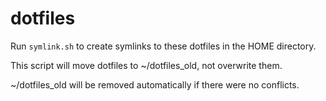 dotfiles
========

Run `symlink.sh` to create symlinks to these dotfiles in the HOME directory.

This script will move dotfiles to ~/dotfiles_old, not overwrite them.

~/dotfiles_old will be removed automatically if there were no conflicts.
